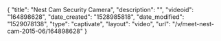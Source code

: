 {
    "title": "Nest Cam Security Camera",
    "description": "",
    "videoid": "164898628",
    "date_created": "1528985818",
    "date_modified": "1529078138",
    "type": "captivate",
    "layout": "video",
    "url": "\/v\/meet-nest-cam-2015-06\/164898628"
}
